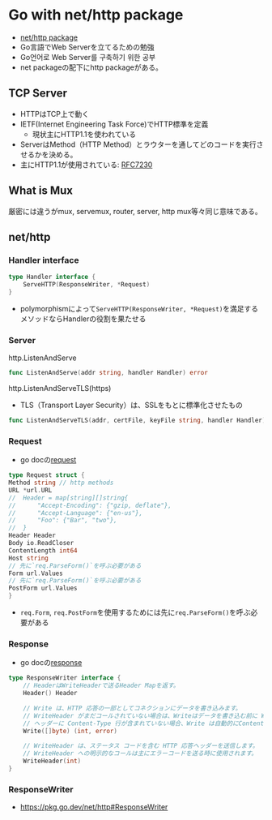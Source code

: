 # Go with net/http package
- [net/http package](https://pkg.go.dev/net/http)
- Go言語でWeb Serverを立てるための勉強
- Go언어로 Web Server를 구축하기 위한 공부
- net packageの配下にhttp packageがある。

## TCP Server
- HTTPはTCP上で動く
- IETF(Internet Engineering Task Force)でHTTP標準を定義
  - 現状主にHTTP1.1を使われている
- ServerはMethod（HTTP Method）とラウターを通してどのコードを実行させるかを決める。
- 主にHTTP1.1が使用されている: [RFC7230](https://www.rfc-editor.org/rfc/rfc7230#section-3.1.2) 

## What is Mux
厳密には違うがmux, servemux, router, server, http mux等々同じ意味である。

## net/http
### Handler interface
```go
type Handler interface {
	ServeHTTP(ResponseWriter, *Request)
}
```
- polymorphismによって`ServeHTTP(ResponseWriter, *Request)`を満足するメソッドならHandlerの役割を果たせる
### Server
http.ListenAndServe
```go
func ListenAndServe(addr string, handler Handler) error
```
http.ListenAndServeTLS(https)
- TLS（Transport Layer Security）は、SSLをもとに標準化させたもの
```go
func ListenAndServeTLS(addr, certFile, keyFile string, handler Handler) error
```
### Request
- go docの[request](https://pkg.go.dev/net/http#Request)
```go
type Request struct {
Method string // http methods
URL *url.URL
//	Header = map[string][]string{
//		"Accept-Encoding": {"gzip, deflate"},
//		"Accept-Language": {"en-us"},
//		"Foo": {"Bar", "two"},
//	}
Header Header
Body io.ReadCloser
ContentLength int64
Host string
// 先に`req.ParseForm()`を呼ぶ必要がある
Form url.Values
// 先に`req.ParseForm()`を呼ぶ必要がある
PostForm url.Values
}
```
- `req.Form`, `req.PostForm`を使用するためには先に`req.ParseForm()`を呼ぶ必要がある

### Response
- go docの[response](https://pkg.go.dev/net/http#Response)
```go
type ResponseWriter interface {
    // HeaderはWriteHeaderで送るHeader Mapを返す。
    Header() Header
	
    // Write は、HTTP 応答の一部としてコネクションにデータを書き込みます。
	// WriteHeader がまだコールされていない場合は、Writeはデータを書き込む前に WriteHeader(http.StatusOK)を呼びます。
    // ヘッダーに Content-Type 行が含まれていない場合、Write は自動的にContent-Typeを入れる
    Write([]byte) (int, error)
	
	// WriteHeader は、ステータス コードを含む HTTP 応答ヘッダーを送信します。
	// WriteHeader への明示的なコールは主にエラーコードを送る時に使用されます。
    WriteHeader(int)
}
```

### ResponseWriter
- https://pkg.go.dev/net/http#ResponseWriter
